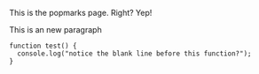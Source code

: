 ---
---

This is the popmarks page. Right? Yep!

This is an new paragraph

```
function test() {
  console.log("notice the blank line before this function?");
}
```